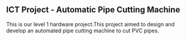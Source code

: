 ICT Project - Automatic Pipe Cutting Machine
--------------------------------------------
This is our level 1 hardware project.This project aimed to design and develop an automated pipe cutting machine to cut PVC pipes.
